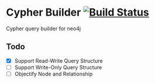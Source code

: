 Cypher Builder [![Build Status](https://travis-ci.org/ndp190/cypher-builder.svg?branch=master)](https://travis-ci.org/ndp190/cypher-builder)
====

Cypher query builder for neo4j

## Todo

- [x] Support Read-Write Query Structure
- [ ] Support Write-Only Query Structure
- [ ] Objectify Node and Relationship